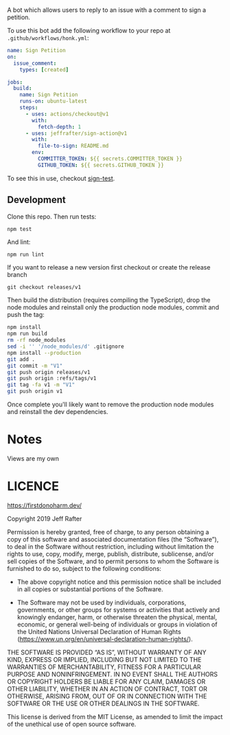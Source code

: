 A bot which allows users to reply to an issue with a comment to sign a petition.

To use this bot add the following workflow to your repo at `.github/workflows/honk.yml`:

```yml
name: Sign Petition
on:
  issue_comment:
    types: [created]

jobs:
  build:
    name: Sign Petition
    runs-on: ubuntu-latest
    steps:
      - uses: actions/checkout@v1
        with:
          fetch-depth: 1
      - uses: jeffrafter/sign-action@v1
        with:
          file-to-sign: README.md
        env:
          COMMITTER_TOKEN: ${{ secrets.COMMITTER_TOKEN }}
          GITHUB_TOKEN: ${{ secrets.GITHUB_TOKEN }}
```

To see this in use, checkout [sign-test](https://github.com/jeffrafter/sign-test/issues/1).

## Development

Clone this repo. Then run tests:

```bash
npm test
```

And lint:

```
npm run lint
```

If you want to release a new version first checkout or create the release branch

```
git checkout releases/v1
```

Then build the distribution (requires compiling the TypeScript), drop the node modules and reinstall only the production node modules, commit and push the tag:

```bash
npm install
npm run build
rm -rf node_modules
sed -i '' '/node_modules/d' .gitignore
npm install --production
git add .
git commit -m "V1"
git push origin releases/v1
git push origin :refs/tags/v1
git tag -fa v1 -m "V1"
git push origin v1
```

Once complete you'll likely want to remove the production node modules and reinstall the dev dependencies.

# Notes

Views are my own

# LICENCE

https://firstdonoharm.dev/

Copyright 2019 Jeff Rafter

Permission is hereby granted, free of charge, to any person obtaining a copy of this software and associated documentation files (the “Software”), to deal in the Software without restriction, including without limitation the rights to use, copy, modify, merge, publish, distribute, sublicense, and/or sell copies of the Software, and to permit persons to whom the Software is furnished to do so, subject to the following conditions:

- The above copyright notice and this permission notice shall be included in all copies or substantial portions of the Software.

- The Software may not be used by individuals, corporations, governments, or other groups for systems or activities that actively and knowingly endanger, harm, or otherwise threaten the physical, mental, economic, or general well-being of individuals or groups in violation of the United Nations Universal Declaration of Human Rights (https://www.un.org/en/universal-declaration-human-rights/).

THE SOFTWARE IS PROVIDED “AS IS”, WITHOUT WARRANTY OF ANY KIND, EXPRESS OR IMPLIED, INCLUDING BUT NOT LIMITED TO THE WARRANTIES OF MERCHANTABILITY, FITNESS FOR A PARTICULAR PURPOSE AND NONINFRINGEMENT. IN NO EVENT SHALL THE AUTHORS OR COPYRIGHT HOLDERS BE LIABLE FOR ANY CLAIM, DAMAGES OR OTHER LIABILITY, WHETHER IN AN ACTION OF CONTRACT, TORT OR OTHERWISE, ARISING FROM, OUT OF OR IN CONNECTION WITH THE SOFTWARE OR THE USE OR OTHER DEALINGS IN THE SOFTWARE.

This license is derived from the MIT License, as amended to limit the impact of the unethical use of open source software.
